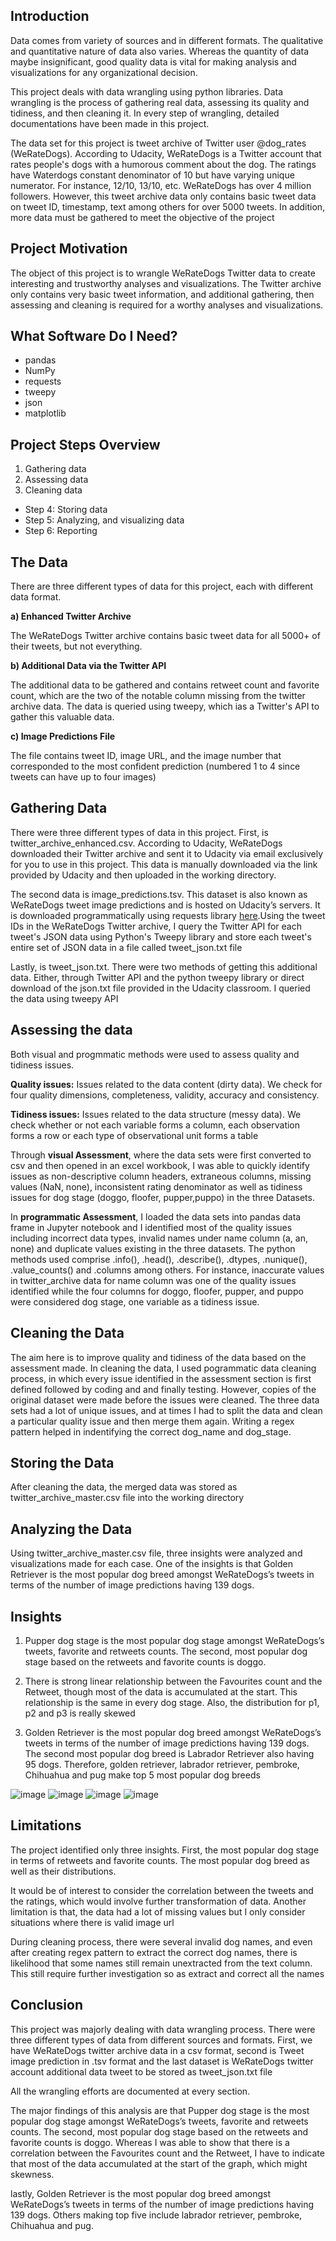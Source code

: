 ## Introduction

Data comes from variety of sources and in different formats. The qualitative and quantitative nature of data also varies. Whereas the quantity of data maybe insignificant, good quality data is vital for making analysis and visualizations for any organizational decision.

This project deals with data wrangling using python libraries. Data wrangling is the process of gathering real data, assessing its quality and tidiness, and then cleaning it. In every step of wrangling, detailed documentations have been made in this project.

The data set for this project is tweet archive of Twitter user @dog_rates (WeRateDogs). According to Udacity, WeRateDogs is a Twitter account that rates people's dogs with a humorous comment about the dog. The ratings have Waterdogs constant denominator of 10 but have varying unique numerator. For instance, 12/10, 13/10, etc. WeRateDogs has over 4 million followers. However, this tweet archive data only contains basic tweet data on tweet ID, timestamp, text among others for over 5000 tweets. In addition, more data must be gathered to meet the objective of the project

## Project Motivation

The object of this project is to wrangle WeRateDogs Twitter data to create interesting and trustworthy analyses and visualizations. The Twitter archive only contains very basic tweet information, and additional gathering, then assessing and cleaning is required for a worthy analyses and visualizations.

## What Software Do I Need?

- pandas
- NumPy
- requests
- tweepy
- json
- matplotlib

## Project Steps Overview

1. Gathering data
2. Assessing data
3. Cleaning data
- Step 4: Storing data
- Step 5: Analyzing, and visualizing data
- Step 6: Reporting

## The Data

There are three different types of data for this project, each with different data format.

**a) Enhanced Twitter Archive**

The WeRateDogs Twitter archive contains basic tweet data for all 5000+ of their tweets, but not everything. 

**b) Additional Data via the Twitter API**

The additional data to be gathered and contains retweet count and favorite count, which are the two of the notable column missing from the twitter archive data. The data is queried using tweepy, which ias a Twitter's API to gather this valuable data.

**c) Image Predictions File**

The file contains tweet ID, image URL, and the image number that corresponded to the most confident prediction (numbered 1 to 4 since tweets can have up to four images)

## Gathering Data

There were three different types of data in this project. First, is twitter_archive_enhanced.csv. According to Udacity, WeRateDogs downloaded their Twitter archive and sent it to Udacity via email exclusively for you to use in this project. This data is manually downloaded via the link provided by Udacity and then uploaded in the working directory.

The second data is image_predictions.tsv. This dataset is also known as WeRateDogs tweet image predictions and is hosted on Udacity’s servers. It is downloaded programmatically using requests library [here]('https://d17h27t6h515a5.cloudfront.net/topher/2017/August/599fd2ad_image-predictions/image-predictions.tsv').Using the tweet IDs in the WeRateDogs Twitter archive, I query the Twitter API for each tweet's JSON data using Python's Tweepy library and store each tweet's entire set of JSON data in a file called tweet_json.txt file

Lastly, is tweet_json.txt. There were two methods of getting this additional data. Either, through Twitter API and the python tweepy library or direct download of the json.txt file provided in the Udacity classroom. I queried the data using tweepy API

## Assessing the data

Both visual and progmmatic methods were used to assess quality and tidiness issues.

**Quality issues:** Issues related to the data content (dirty data). We check for four quality dimensions, completeness, validity, accuracy and consistency.

**Tidiness issues:** Issues related to the data structure (messy data). We check whether or not each variable forms a column, each observation forms a row or each type of observational unit forms a table

Through **visual Assessment**, where the data sets were first converted to csv and then opened in an excel workbook, I was able to quickly identify issues as non-descriptive column headers, extraneous columns, missing values (NaN, none), inconsistent rating denominator as well as tidiness issues for dog stage (doggo, floofer, pupper,puppo) in the three Datasets.

In **programmatic Assessment**, I loaded the data sets into pandas data frame in Jupyter notebook and I identified most of the quality issues including incorrect data types, invalid names under name column (a, an, none) and duplicate values existing in the three datasets. The python methods used comprise .info(), .head(), .describe(), .dtypes, .nunique(), .value_counts() and .columns among others. For instance, inaccurate values in twitter_archive data for name column was one of the quality issues identified while the four columns for doggo, floofer, pupper, and puppo were considered dog stage, one variable as a tidiness issue.

## Cleaning the Data

The aim here is to improve quality and tidiness of the data based on the assessment made. In cleaning the data, I used pogrammatic data cleaning process, in which every issue identified in the assessment section is first defined followed by coding and and finally testing. However, copies of the original dataset were made before the issues were cleaned. The three data sets had a lot of unique issues, and at times I had to split the data and clean a particular quality issue and then merge them again. Writing a regex pattern helped in indentifying the correct dog_name and dog_stage.

## Storing the Data

After cleaning the data, the merged data was stored as twitter_archive_master.csv file into the working directory

## Analyzing the Data

Using twitter_archive_master.csv file, three insights were analyzed and visualizations made for each case. One of the insights is that Golden Retriever is the most popular dog breed amongst WeRateDogs’s tweets in terms of the number of image predictions having 139 dogs.

## Insights

1. Pupper dog stage is the most popular dog stage amongst WeRateDogs’s tweets, favorite and retweets counts. The second, most popular dog stage based on the retweets and favorite counts is doggo.

2. There is strong linear relationship between the Favourites count and the Retweet, though most of the data is accumulated at the start. This relationship is the same in every dog stage. Also, the distribution for p1, p2 and p3 is really skewed

3. Golden Retriever is the most popular dog breed amongst WeRateDogs’s tweets in terms of the number of image predictions having 139 dogs. The second most popular dog breed is Labrador Retriever also having 95 dogs. Therefore, golden retriever, labrador retriever, pembroke, Chihuahua and pug make top 5 most popular dog breeds

![image](https://user-images.githubusercontent.com/7541585/193414221-2288a8ea-1699-450c-9eef-2f4cc3a1f938.png)
![image](https://user-images.githubusercontent.com/7541585/193414407-75f2fdbc-5b6a-4663-ab90-a486fa71295d.png)
![image](https://user-images.githubusercontent.com/7541585/193414417-47008729-250a-47a8-a64a-b5cbd9fe52f5.png)
![image](https://user-images.githubusercontent.com/7541585/193414443-47c61010-8556-4312-97c4-187f32455b88.png)

## Limitations

The project identified only three insights. First, the most popular dog stage in terms of retweets and favorite counts. The most popular dog breed as well as their distributions.

It would be of interest to consider the correlation between the tweets and the ratings, which would involve further transformation of data. Another limitation is that, the data had a lot of missing values but I only consider situations where there is valid image url

During cleaning process, there were several invalid dog names, and even after creating regex pattern to extract the correct dog names, there is likelihood that some names still remain unextracted from the text column. This still require further investigation so as extract and correct all the names

## Conclusion

This project was majorly dealing with data wrangling process. There were three different types of data from different sources and formats. First, we have WeRateDogs twitter archive data in a csv format, second is Tweet image prediction in .tsv format and the last dataset is WeRateDogs twitter account additional data tweet to be stored as tweet_json.txt file

All the wrangling efforts are documented at every section.

The major findings of this analysis are that Pupper dog stage is the most popular dog stage amongst WeRateDogs’s tweets, favorite and retweets counts. The second, most popular dog stage based on the retweets and favorite counts is doggo. Whereas I was able to show that there is a correlation between the Favourites count and the Retweet, I have to indicate that most of the data accumulated at the start of the graph, which might skewness.

lastly, Golden Retriever is the most popular dog breed amongst WeRateDogs’s tweets in terms of the number of image predictions having 139 dogs. Others making top five include labrador retriever, pembroke, Chihuahua and pug.
